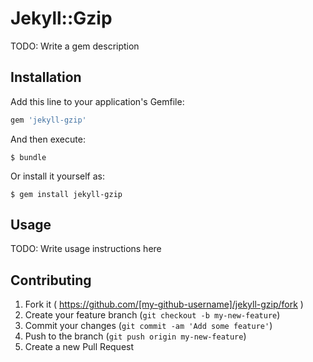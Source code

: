 # Jekyll::Gzip

TODO: Write a gem description

## Installation

Add this line to your application's Gemfile:

```ruby
gem 'jekyll-gzip'
```

And then execute:

    $ bundle

Or install it yourself as:

    $ gem install jekyll-gzip

## Usage

TODO: Write usage instructions here

## Contributing

1. Fork it ( https://github.com/[my-github-username]/jekyll-gzip/fork )
2. Create your feature branch (`git checkout -b my-new-feature`)
3. Commit your changes (`git commit -am 'Add some feature'`)
4. Push to the branch (`git push origin my-new-feature`)
5. Create a new Pull Request
